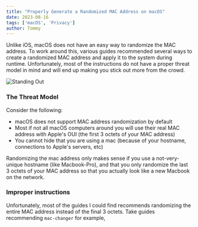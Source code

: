 ```yaml
---
title: "Properly Generate a Randomized MAC Address on macOS"
date: 2023-08-16
tags: ['macOS', 'Privacy']
author: Tommy
---
```


Unlike iOS, macOS does not have an easy way to randomize the MAC address. To work around this, various guides recommended several ways to create a randomized MAC address and apply it to the system during runtime. Unfortunately, most of the instructions do not have a proper threat model in mind and will end up making you stick out more from the crowd.

![Standing Out](/images/standing-out.png)

### The Threat Model

Consider the following:
- macOS does not support MAC address randomization by default
- Most if not all macOS computers around you will use their real MAC address with Apple's OUI (the first 3 octets of your MAC address)
- You cannot hide that you are using a mac (because of your hostname, connections to Apple's servers, etc)

Randomizing the mac address only makes sense if you use a not-very-unique hostname (like Macbook-Pro), and that you only randomize the last 3 octets of your MAC address so that you actually look like a new Macbook on the network.

### Improper instructions

Unfortunately, most of the guides I could find recommends randomizing the entire MAC address instead of the final 3 octets. Take guides recommending `mac-changer` for example, 